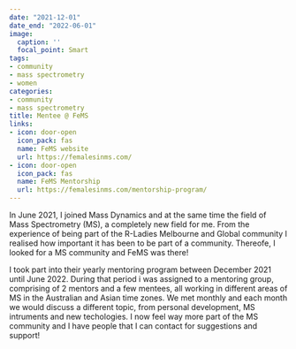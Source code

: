 ```yaml
---
date: "2021-12-01"
date_end: "2022-06-01"
image:
  caption: ''
  focal_point: Smart
tags:
- community
- mass spectrometry
- women
categories:
- community
- mass spectrometry
title: Mentee @ FeMS
links:
- icon: door-open
  icon_pack: fas
  name: FeMS website
  url: https://femalesinms.com/
- icon: door-open
  icon_pack: fas
  name: FeMS Mentorship
  url: https://femalesinms.com/mentorship-program/
---
```


In June 2021, I joined Mass Dynamics and at the same time the field of Mass Spectrometry (MS), a completely new field for me. From the experience of being part of the R-Ladies Melbourne and Global community I realised how important it has been to be part of a community. Thereofe, I looked for a MS community and FeMS was there! 

I took part into their yearly mentoring program between December 2021 until June 2022. During that period i was assigned to a mentoring group, comprising of 2 mentors and a few mentees, all working in different areas of MS in the Australian and Asian time zones. We met monthly and each month we would discuss a different topic, from personal development, MS intruments and new techologies. I now feel way more part of the MS community and I have people that I can contact for suggestions and support! 